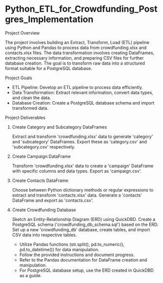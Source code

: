 # Python_ETL_for_Crowdfunding_Postgres_Implementation

Project Overview

The project involves building an Extract, Transform, Load (ETL) pipeline using Python and Pandas to process data from crowdfunding.xlsx and contacts.xlsx files. The data transformation involves creating DataFrames, extracting necessary information, and preparing CSV files for further database creation. The goal is to transform raw data into a structured format suitable for a PostgreSQL database.

Project Goals

* ETL Pipeline: Develop an ETL pipeline to process data efficiently.
* Data Transformation: Extract relevant information, convert data types, and clean the data.
* Database Creation: Create a PostgreSQL database schema and import transformed data.

Project Deliverables

1. Create Category and Subcategory DataFrames

    Extract and transform 'crowdfunding.xlsx' data to generate 'category' and 'subcategory' DataFrames. Export these as 'category.csv' and 'subcategory.csv' respectively.

2. Create Campaign DataFrame

    Transform 'crowdfunding.xlsx' data to create a 'campaign' DataFrame with specific columns and data types. Export as 'campaign.csv'.

3. Create Contacts DataFrame

    Choose between Python dictionary methods or regular expressions to extract and transform 'contacts.xlsx' data. Generate a 'contacts' DataFrame and export as 'contacts.csv'.

4. Create Crowdfunding Database

    Sketch an Entity-Relationship Diagram (ERD) using QuickDBD. Create a PostgreSQL schema ('crowdfunding_db_schema.sql') based on the ERD. Set up a new 'crowdfunding_db' database, create tables, and import CSV data into respective tables.
    * Utilize Pandas functions (str.split(), pd.to_numeric(), pd.to_datetime()) for data manipulation.
    * Follow the provided instructions and document progress.
    * Refer to the Pandas documentation for DataFrame creation and manipulation.
    * For PostgreSQL database setup, use the ERD created in QuickDBD as a guide.